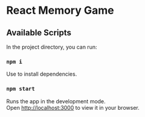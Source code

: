 # React Memory Game

## Available Scripts

In the project directory, you can run:

### `npm i`

Use to install dependencies.

### `npm start`

Runs the app in the development mode.\
Open [http://localhost:3000](http://localhost:3000) to view it in your browser.

